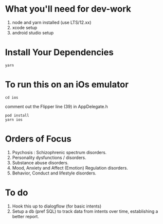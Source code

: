# What you'll need for dev-work
 1. node and yarn installed (use LTS/12.xx)
 2. xcode setup
 3. android studio setup

# Install Your Dependencies
    yarn

# To run this on an iOs emulator
    cd ios

comment out the Flipper line (39) in AppDelegate.h

    pod install
    yarn ios

# Orders of Focus

 1. Psychosis : Schizophrenic spectrum disorders.
 2. Personality dysfunctions / disorders.
 3. Substance abuse disorders.
 4. Mood, Anxiety and Affect (Emotion) Regulation disorders.
 5. Behavior, Conduct and lifestyle disorders.

# To do

 1. Hook this up to dialogflow (for basic intents)
 2. Setup a db (pref SQL) to track data from intents over time, establishing a better report.
